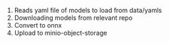 1. Reads yaml file of models to load from data/yamls
2. Downloading models from relevant repo
3. Convert to onnx
4. Upload to minio-object-storage
